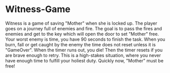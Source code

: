 # Witness-Game

Witness is a game of saving "Mother" when she is locked up. The player goes on a journey full of enemies and fire. The goal is to pass the fires and enemies and get to the key which will open the door to set "Mother" free. Your worst enemy is time, you have 90 seconds to finish the task. When you burn, fall or get caught by the enemy the time does not reset unless it is "GameOver". When the timer runs out, you die! Then the timer resets if you are brave enough to retry. This is a high-stakes situation, where you never have enough time to fulfill your holiest duty. Quickly now, "Mother" must be free!
